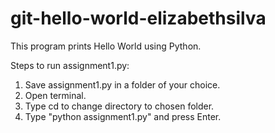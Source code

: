 # git-hello-world-elizabethsilva
This program prints Hello World using Python. 

Steps to run assignment1.py: 
1. Save assignment1.py in a folder of your choice.
2. Open terminal.
3. Type cd to change directory to chosen folder. 
4. Type "python assignment1.py" and press Enter. 
